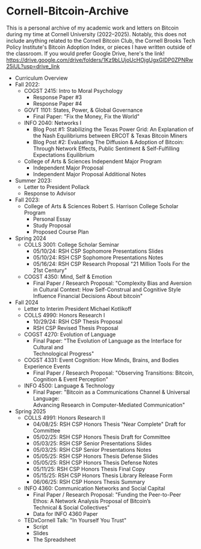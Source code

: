 # Cornell-Bitcoin-Archive
This is a personal archive of my academic work and letters on Bitcoin during my time at Cornell University (2022–2025). Notably, this does not include anything related to the Cornell Bitcoin Club, the Cornell Brooks Tech Policy Institute's Bitcoin Adoption Index, or pieces I have written outside of the classroom. If you would prefer Google Drive, here's the link! https://drive.google.com/drive/folders/1Kz9bLUjoUcHOjgUgxGIDP0ZPNRw25iUL?usp=drive_link
- Curriculum Overview 
- Fall 2022: 
  - COGST 2415: Intro to Moral Psychology
    - Response Paper #3
    - Response Paper #4 
  - GOVT 1101: States, Power, & Global Governance 
    - Final Paper: "Fix the Money, Fix the World"
  - INFO 2040: Networks I
    - Blog Post #1: Stabilizing the Texas Power Grid: An Explanation of the Nash
      Equilibriums between ERCOT & Texas Bitcoin Miners
    - Blog Post #2: Evaluating The Diffusion & Adoption of Bitcoin: Through Network          Effects, Public Sentiment & Self-Fulfilling Expectations Equilibrium
  - College of Arts & Sciences Independent Major Program
      - Independent Major Proposal
      - Independent Major Proposal Additional Notes
- Summer 2023:
  - Letter to President Pollack
  - Response to Advisor
- Fall 2023: 
  - College of Arts & Sciences Robert S. Harrison College Scholar Program
      - Personal Essay
      - Study Proposal
      - Proposed Course Plan
- Spring 2024
  - COLLS 3001: College Scholar Seminar
      - 05/10/24: RSH CSP Sophomore Presentations Slides
      - 05/10/24: RSH CSP Sophomore Presentations Notes
      - 05/16/24: RSH CSP Research Proposal "21 Million Tools For the 21st Century"
  - COGST 4350: Mind, Self & Emotion
      - Final Paper / Research Proposal: "Complexity Bias and Aversion in Cultural             Context: How Self-Construal and Cognitive Style Influence Financial Decisions         About bitcoin"
- Fall 2024
  - Letter to Interim President Michael Kotlikoff
  - COLLS 4990: Honors Research I
      - 10/29/24: RSH CSP Thesis Proposal
      - RSH CSP Revised Thesis Proposal 
  - COGST 4270: Evolution of Language
      - Final Paper: "The Evolution of Language as the Interface for Cultural and   
        Technological Progress" 
  - COGST 4331: Event Cognition: How Minds, Brains, and Bodies Experience Events
      - Final Paper / Research Proposal: "Observing Transitions: Bitcoin, Cognition &          Event Perception"
  - INFO 4500: Language & Technology 
      - Final Paper: "Bitcoin as a Communications Channel & Universal Language:       
        Advancing Research in Computer-Mediated Communication"
- Spring 2025
    - COLLS 4991: Honors Research II
        - 04/08/25: RSH CSP Honors Thesis "Near Complete" Draft for Committee 
        - 05/02/25: RSH CSP Honors Thesis Draft for Committee
        - 05/03/25: RSH CSP Senior Presentations Slides
        - 05/03/25: RSH CSP Senior Presentations Notes
        - 05/05/25: RSH CSP Honors Thesis Defense Slides
        - 05/05/25: RSH CSP Honors Thesis Defense Notes
        - 05/11/25: RSH CSP Honors Thesis Final Copy 
        - 05/15/25: RSH CSP Honors Thesis Library Release Form
        - 06/06/25: RSH CSP Honors Thesis Summary
    - INFO 4360: Communication Networks and Social Capital
        - Final Paper / Research Proposal: "Funding the Peer-to-Peer Ethos: A Network Analysis Proposal of Bitcoin’s     
          Technical & Social Collectives"
        -  Data for INFO 4360 Paper 
    - TEDxCornell Talk: "In Yourself You Trust"
        - Script
        - Slides
        - The Spreadsheet
